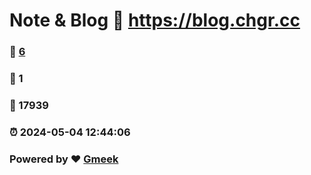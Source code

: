 # Note & Blog :link: https://blog.chgr.cc 
### :page_facing_up: [6](https://blog.chgr.cc/tag.html) 
### :speech_balloon: 1 
### :hibiscus: 17939 
### :alarm_clock: 2024-05-04 12:44:06 
### Powered by :heart: [Gmeek](https://github.com/Meekdai/Gmeek)
